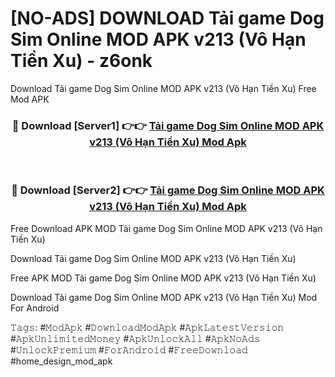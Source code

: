 # [NO-ADS] DOWNLOAD Tải game Dog Sim Online MOD APK v213 (Vô Hạn Tiền Xu) - z6onk
Download Tải game Dog Sim Online MOD APK v213 (Vô Hạn Tiền Xu) Free Mod APK

<div align="center">
<h3>🔴 Download [Server1] 👉👉 <a href="https://apk-comot.site?title=Tải_game_Dog_Sim_Online_MOD_APK_v213_(Vô_Hạn_Tiền_Xu)">Tải game Dog Sim Online MOD APK v213 (Vô Hạn Tiền Xu) Mod Apk</a></h3><br>

<h3>🔴 Download [Server2] 👉👉 <a href="https://apk-comot.site?title=Tải_game_Dog_Sim_Online_MOD_APK_v213_(Vô_Hạn_Tiền_Xu)">Tải game Dog Sim Online MOD APK v213 (Vô Hạn Tiền Xu) Mod Apk</a></h3>
</div>


Free Download APK MOD Tải game Dog Sim Online MOD APK v213 (Vô Hạn Tiền Xu)

Download Tải game Dog Sim Online MOD APK v213 (Vô Hạn Tiền Xu) 

Free APK MOD Tải game Dog Sim Online MOD APK v213 (Vô Hạn Tiền Xu) 

Download Tải game Dog Sim Online MOD APK v213 (Vô Hạn Tiền Xu) Mod For Android

𝚃𝚊𝚐𝚜: #𝙼𝚘𝚍𝙰𝚙𝚔 #𝙳𝚘𝚠𝚗𝚕𝚘𝚊𝚍𝙼𝚘𝚍𝙰𝚙𝚔 #𝙰𝚙𝚔𝙻𝚊𝚝𝚎𝚜𝚝𝚅𝚎𝚛𝚜𝚒𝚘𝚗 #𝙰𝚙𝚔𝚄𝚗𝚕𝚒𝚖𝚒𝚝𝚎𝚍𝙼𝚘𝚗𝚎𝚢 #𝙰𝚙𝚔𝚄𝚗𝚕𝚘𝚌𝚔𝙰𝚕𝚕 #𝙰𝚙𝚔𝙽𝚘𝙰𝚍𝚜 #𝚄𝚗𝚕𝚘𝚌𝚔𝙿𝚛𝚎𝚖𝚒𝚞𝚖 #𝙵𝚘𝚛𝙰𝚗𝚍𝚛𝚘𝚒𝚍 #𝙵𝚛𝚎𝚎𝙳𝚘𝚠𝚗𝚕𝚘𝚊𝚍 #home_design_mod_apk